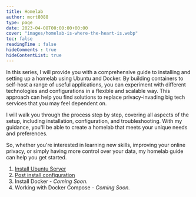 ```yaml
---
title: Homelab
author: mort8088
type: page
date: 2023-04-08T00:00:00+00:00
cover: "images/homelab-is-where-the-heart-is.webp"
toc: false
readingTime : false
hideComments : true
hideContentList: true
---
```


In this series, I will provide you with a comprehensive guide to installing and setting up a homelab using Ubuntu and Docker. By building containers to self-host a range of useful applications, you can experiment with different technologies and configurations in a flexible and scalable way. This approach can help you find solutions to replace privacy-invading big tech services that you may feel dependent on.

I will walk you through the process step by step, covering all aspects of the setup, including installation, configuration, and troubleshooting. With my guidance, you'll be able to create a homelab that meets your unique needs and preferences.

So, whether you're interested in learning new skills, improving your online privacy, or simply having more control over your data, my homelab guide can help you get started.

1. [Install Ubuntu Server](/homelab/ubuntu-server/)
2. [Post install configuration](/homelab/server-lockdown/)
3. Install Docker - *Coming Soon.*
4. Working with Docker Compose - *Coming Soon.*
